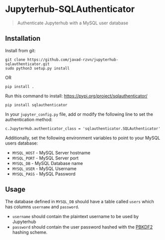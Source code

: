 # Jupyterhub-SQLAuthenticator
> Authenticate Jupyterhub with a MySQL user database

## Installation
Install from git:
```
git clone https://github.com/javad-rzvn/jupyterhub-sqlauthenticator.git
sudo python3 setup.py install
```
OR
```
pip install .
```


Run this command to install:
https://pypi.org/project/sqlauthenticator/

```
pip install sqlauthenticator
```

In your `jupyter_config.py` file, add or modify the following line to set the authentication method:

```
c.JupyterHub.authenticator_class = 'sqlauthenticator.SQLAuthenticator'
```

Additionally, set the following environment variables to point to your MySQL users database:

- `MYSQL_HOST` - MySQL Server hostname
- `MYSQL_PORT` - MySQL Server port
- `MYSQL_DB` - MySQL Database name
- `MYSQL_USER` - MySQL Username
- `MYSQL_PASS` - MySQL Password

## Usage

The database defined in `MYSQL_DB` should have a table called `users` which has columns `username` and `password`.

- `username` should contain the plaintext username to be used by Jupyterhub
- `password` should contain the user password hashed with the [PBKDF2](https://en.wikipedia.org/wiki/PBKDF2) hashing scheme.
	